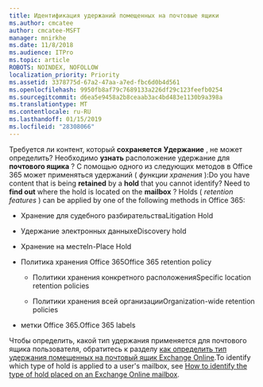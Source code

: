 ```yaml
---
title: Идентификация удержаний помещенных на почтовые ящики
ms.author: cmcatee
author: cmcatee-MSFT
manager: mnirkhe
ms.date: 11/8/2018
ms.audience: ITPro
ms.topic: article
ROBOTS: NOINDEX, NOFOLLOW
localization_priority: Priority
ms.assetid: 3378775d-67a2-47aa-a7ed-fbc6d0b4d561
ms.openlocfilehash: 9950fb8af79c7689133a226df29c123feefb0254
ms.sourcegitcommit: d6ea5e9458a2b8ceaab3ac4bd483e1130b9a398a
ms.translationtype: MT
ms.contentlocale: ru-RU
ms.lasthandoff: 01/15/2019
ms.locfileid: "28308066"
---
```

<span data-ttu-id="52e99-p101">Требуется ли контент, который **сохраняется** **Удержание** , не может определить? Необходимо **узнать** расположение удержание для **почтового ящика** ? С помощью одного из следующих методов в Office 365 может применяться удержаний ( *функции хранения* ):</span><span class="sxs-lookup"><span data-stu-id="52e99-p101">Do you have content that is being **retained** by a **hold** that you cannot identify? Need to **find out** where the hold is located on the **mailbox** ? Holds (  *retention features*  ) can be applied by one of the following methods in Office 365:</span></span> 
  
- <span data-ttu-id="52e99-105">Хранение для судебного разбирательства</span><span class="sxs-lookup"><span data-stu-id="52e99-105">Litigation Hold</span></span> 
    
- <span data-ttu-id="52e99-106">Удержание электронных данных</span><span class="sxs-lookup"><span data-stu-id="52e99-106">eDiscovery hold</span></span>
    
- <span data-ttu-id="52e99-107">Хранение на месте</span><span class="sxs-lookup"><span data-stu-id="52e99-107">In-Place Hold</span></span>
    
- <span data-ttu-id="52e99-108">Политика хранения Office 365</span><span class="sxs-lookup"><span data-stu-id="52e99-108">Office 365 retention policy</span></span> 
    
  - <span data-ttu-id="52e99-109">Политики хранения конкретного расположения</span><span class="sxs-lookup"><span data-stu-id="52e99-109">Specific location retention policies</span></span>
    
  - <span data-ttu-id="52e99-110">Политики хранения всей организации</span><span class="sxs-lookup"><span data-stu-id="52e99-110">Organization-wide retention policies</span></span>
    
- <span data-ttu-id="52e99-111">метки Office 365.</span><span class="sxs-lookup"><span data-stu-id="52e99-111">Office 365 labels</span></span>
    
<span data-ttu-id="52e99-112">Чтобы определить, какой тип удержания применяется для почтового ящика пользователя, обратитесь к разделу [как определить тип удержания помещенных на почтовый ящик Exchange Online](https://docs.microsoft.com/en-us/office365/securitycompliance/identify-a-hold-on-an-exchange-online-mailbox).</span><span class="sxs-lookup"><span data-stu-id="52e99-112">To identify which type of hold is applied to a user's mailbox, see [How to identify the type of hold placed on an Exchange Online mailbox](https://docs.microsoft.com/en-us/office365/securitycompliance/identify-a-hold-on-an-exchange-online-mailbox).</span></span>
  


